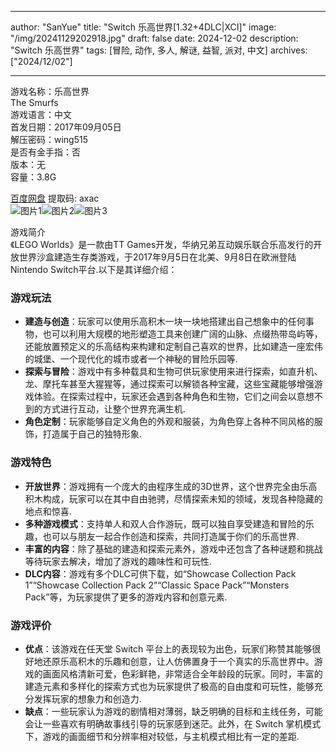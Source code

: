 
---
author: "SanYue"
title: "Switch 乐高世界[1.32+4DLC|XCI]"
image: "/img/20241129202918.jpg"
draft: false
date: 2024-12-02
description: "Switch 乐高世界"
tags: [冒险, 动作, 多人, 解谜, 益智, 派对, 中文]
archives: ["2024/12/02"]

---

游戏名称：乐高世界   
The Smurfs    
游戏语言：中文  
首发日期：2017年09月05日  
解压密码：wing515  
是否有金手指：否  
版本：无   
容量：3.8G

[百度网盘](https://pan.baidu.com/s/1b3cAVV2SCjfylW6cT_Leag) 提取码: axac  
![图片1](/img/ed3601.jpg)![图片2](/img/c5995b.jpg)![图片3](/img/9277c3.jpg)  

游戏简介  
《LEGO Worlds》是一款由TT Games开发，华纳兄弟互动娱乐联合乐高发行的开放世界沙盒建造生存类游戏，于2017年9月5日在北美、9月8日在欧洲登陆Nintendo Switch平台.以下是其详细介绍：

### 游戏玩法
- **建造与创造**：玩家可以使用乐高积木一块一块地搭建出自己想象中的任何事物，也可以利用大规模的地形塑造工具来创建广阔的山脉、点缀热带岛屿等，还能放置预定义的乐高结构来构建和定制自己喜欢的世界，比如建造一座宏伟的城堡、一个现代化的城市或者一个神秘的冒险乐园等.
- **探索与冒险**：游戏中有多种载具和生物可供玩家使用来进行探索，如直升机、龙、摩托车甚至大猩猩等，通过探索可以解锁各种宝藏，这些宝藏能够增强游戏体验。在探索过程中，玩家还会遇到各种角色和生物，它们之间会以意想不到的方式进行互动，让整个世界充满生机.
- **角色定制**：玩家能够自定义角色的外观和服装，为角色穿上各种不同风格的服饰，打造属于自己的独特形象.

### 游戏特色
- **开放世界**：游戏拥有一个庞大的由程序生成的3D世界，这个世界完全由乐高积木构成，玩家可以在其中自由驰骋，尽情探索未知的领域，发现各种隐藏的地点和惊喜.
- **多种游戏模式**：支持单人和双人合作游玩，既可以独自享受建造和冒险的乐趣，也可以与朋友一起合作创造和探索，共同打造属于你们的乐高世界.
- **丰富的内容**：除了基础的建造和探索元素外，游戏中还包含了各种谜题和挑战等待玩家去解决，增加了游戏的趣味性和可玩性.
- **DLC内容**：游戏有多个DLC可供下载，如“Showcase Collection Pack 1”“Showcase Collection Pack 2”“Classic Space Pack”“Monsters Pack”等，为玩家提供了更多的游戏内容和创意元素.

### 游戏评价
- **优点**：该游戏在任天堂 Switch 平台上的表现较为出色，玩家们称赞其能够很好地还原乐高积木的乐趣和创意，让人仿佛置身于一个真实的乐高世界中。游戏的画面风格清新可爱，色彩鲜艳，非常适合全年龄段的玩家。同时，丰富的建造元素和多样化的探索方式也为玩家提供了极高的自由度和可玩性，能够充分发挥玩家的想象力和创造力.
- **缺点**：一些玩家认为游戏的剧情相对薄弱，缺乏明确的目标和主线任务，可能会让一些喜欢有明确故事线引导的玩家感到迷茫。此外，在 Switch 掌机模式下，游戏的画面细节和分辨率相对较低，与主机模式相比有一定的差距.
 
